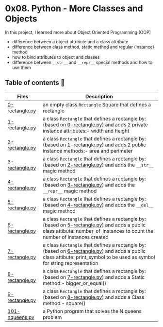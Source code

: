 # 0x08. Python - More Classes and Objects

In this project, I learned more about Object Oriented Programming (OOP)
- difference between a object attribute and a class attribute
- difference between class method, static method and regular (instance) method
- how to bind attributes to object and classes
- difference between `__str__` and `__repr__` special methods and how to use them



## Table of contents :book:
Files | Description
----- | -----------
[0-rectangle.py](./0-rectangle.py) | an empty class `Rectangle` Square that defines a rectangle
[1-rectangle.py](./1-rectangle.py) | a class `Rectangle` that defines a rectangle by: (based on [0-rectangle.py](./0-rectangle.py)) and adds 2 private instance attributes:- width and height
[2-rectangle.py](./2-rectangle.py) | a class `Rectangle` that defines a rectangle by: (based on [1-rectangle.py](./1-rectangle.py)) and adds 2 public instance methods:- area and perimeter
[3-rectangle.py](./3-rectangle.py) | a class `Rectangle` that defines a rectangle by: (based on [2-rectangle.py](./2-rectangle.py)) and adds the `__str__` magic method
[4-rectangle.py](./4-rectangle.py) | a class `Rectangle` that defines a rectangle by: (based on [3-rectangle.py](./3-rectangle.py)) and adds the `__repr__` magic method
[5-rectangle.py](./5-rectangle.py) | a class `Rectangle` that defines a rectangle by: (based on [4-rectangle.py](./4-rectangle.py)) and adds the `__del__` magic method
[6-rectangle.py](./6-rectangle.py) | a class `Rectangle` that defines a rectangle by: (based on [5-rectangle.py](./5-rectangle.py)) and adds a public class attibute: number_of_instances to count the number of instances created
[7-rectangle.py](./7-rectangle.py) | a class `Rectangle` that defines a rectangle by: (based on [6-rectangle.py](./6-rectangle.py)) and adds a public class attibute: print_symbol to be used as symbol for string representation
[8-rectangle.py](./8-rectangle.py) | a class `Rectangle` that defines a rectangle by: (based on [7-rectangle.py](./7-rectangle.py)) and adds a Static method:- bigger_or_equal()
[9-rectangle.py](./9-rectangle.py) | a class `Rectangle` that defines a rectangle by: (based on [8-rectangle.py](./8-rectangle.py)) and adds a Class method:- square()
[101-nqueens.py](./101-nqueens.py) | a Python program that solves the N queens problem
